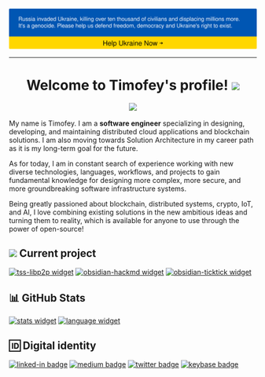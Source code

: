 [![SWUbanner](https://raw.githubusercontent.com/vshymanskyy/StandWithUkraine/main/banner2-direct.svg)](https://vshymanskyy.github.io/StandWithUkraine/)

---

<h1 align="center">
  Welcome to Timofey's profile!
  <img src="https://media.giphy.com/media/hvRJCLFzcasrR4ia7z/giphy.gif" width="28">
</h1>

<p align="center">
  <a href="https://git.io/typing-svg">
    <img src="https://readme-typing-svg.herokuapp.com?lines=Blockchain%20R%26D%20and%20Protocol%20Engineer;5%2B+years+of+diverse+coding+experience;Web,+mobile,+IoT,+embedded,+and+ML;Passionate+about+creating+new+things!&font=cascadia+code&color=04AFD3&center=true&width=450&height=45">
  </a>
</p>

My name is Timofey. 
I am a **software engineer** specializing in designing, developing, and maintaining distributed cloud applications and blockchain solutions.
I am also moving towards Solution Architecture in my career path as it is my long-term goal for the future. 

As for today, I am in constant search of experience working with new diverse technologies, languages, workflows,
and projects to gain fundamental knowledge for designing more complex, more secure, and more groundbreaking software infrastructure systems.

Being greatly passioned about blockchain, distributed systems, crypto, IoT, and AI, I love combining existing solutions
in the new ambitious ideas and turning them to reality, which is available for anyone to use through the power of open-source!

## <img src="https://github.com/timoth-y/timoth-y/blob/master/assets/coding.gif?raw=true" width="35px"> Current project

[![tss-libp2p widget]](https://github.com/timoth-y/tss-libp2p)
[![obsidian-hackmd widget]](https://github.com/timoth-y/obsidian-hackmd)
[![obsidian-ticktick widget]](https://github.com/timoth-y/obsidian-ticktick)

[tss-libp2p widget]: https://github-readme-stats.vercel.app/api/pin/?username=timoth-y&repo=tss-libp2p&title_color=C9D1D9&text_color=c9cacc&icon_color=04AFD3&bg_color=121820&hide_border=true
[obsidian-hackmd widget]: https://github-readme-stats.vercel.app/api/pin/?username=timoth-y&repo=obsidian-hackmd&title_color=C9D1D9&text_color=c9cacc&icon_color=04AFD3&bg_color=121820&hide_border=true
[obsidian-ticktick widget]: https://github-readme-stats.vercel.app/api/pin/?username=timoth-y&repo=obsidian-ticktick&title_color=C9D1D9&text_color=c9cacc&icon_color=04AFD3&bg_color=121820&hide_border=true

<!-- 
## 🛠 Technologies and tools

### 👨‍💻 Programming languages

[![go badge]](https://github.com/search?q=user%3Atimoth-y+is%3Arepo+language%3Ago+fork%3Atrue&type=repositories)
[![rust badge]](https://github.com/search?q=user%3Atimoth-y+is%3Arepo+language%3Arust+fork%3Atrue&type=repositories)
[![python badge]](https://github.com/search?q=user%3Atimoth-y+is%3Arepo+language%3Apython+fork%3Atrue&type=repositories)
[![c# badge]](https://github.com/search?q=user%3Atimoth-y+is%3Arepo+language%3Acsharp+fork%3Atrue&type=repositories)
[![dart badge]](https://github.com/search?q=user%3Atimoth-y+is%3Arepo+language%3Adart+fork%3Atrue&type=repositories)
[![javascript badge]](https://github.com/search?q=user%3Atimoth-y+extension%3Ajs&type=Code)

[go badge]: https://img.shields.io/badge/Golang-00ADD8?style=flat-square&logo=go&logoColor=white
[rust badge]: https://img.shields.io/badge/Rust-DEA584?style=flat-square&logo=rust&logoColor=black
[c# badge]: https://img.shields.io/badge/C%23-178600?style=flat-square&logo=c-sharp&logoColor=white
[python badge]: https://img.shields.io/badge/Python-3572A5?style=flat-square&logo=python&logoColor=white
[dart badge]: https://img.shields.io/badge/Dart-00B4AB?style=flat-square&logo=dart&logoColor=white
[javascript badge]: https://img.shields.io/badge/JavaScript-EDD72A?style=flat-square&logo=javascript&logoColor=black

### 🧰 Frameworks and packages

[![substrate badge]](https://substrate.io)
[![hlf badge]](https://www.hyperledger.org/use/fabric)
[![flutter badge]](https://flutter.dev)
[![aspnet badge]](https://dotnet.microsoft.com/apps/aspnet)
[![pytorch badge]](https://pytorch.org)
[![pandas badge]](https://pandas.pydata.org)
[![react badge]](https://reactjs.org)

[substrate badge]: https://img.shields.io/badge/Substrate_-282828?style=flat-square&logo=Parity%20Substrate&logoColor=white
[hlf badge]: https://img.shields.io/badge/Hyperledger%20Fabric-373A36?style=flat-square&logo=hyperledger&logoColor=white
[aspnet badge]: https://img.shields.io/badge/ASP.NET-572C86?style=flat-square&logo=.net&logoColor=white
[flutter badge]: https://img.shields.io/badge/Flutter-1489FD?style=flat-square&logo=flutter&logoColor=white
[pandas badge]: https://img.shields.io/badge/Pandas-130654?style=flat-square&logo=pandas&logoColor=white
[pytorch badge]: https://img.shields.io/badge/PyTorch-EE4C2C?style=flat-square&logo=pytorch&logoColor=white
[react badge]: https://img.shields.io/badge/React-61DAFB?style=flat-square&logo=react&logoColor=black


### 💻 Tools and software

[![obsidian badge]](https://obsidian.md)
[![photoshop badge]]()
[![fusion360 badge]]()
[![unity badge]]()

[obsidian badge]: https://img.shields.io/badge/Obsidian-483699?style=flat-square&logo=obsidian&logoColor=white
[photoshop badge]: https://img.shields.io/badge/Adobe%20Photoshop-308CFF?style=flat-square&logo=adobe%20photoshop&logoColor=white
[fusion360 badge]: https://img.shields.io/badge/Autodesk%20Fusion%20360-DF9043?style=flat-square&logo=autodesk&logoColor=white
[unity badge]: https://img.shields.io/badge/Unity-000000?style=flat-square&logo=unity&logoColor=white
 -->

## 📊 GitHub Stats

[![stats widget]][timothy-user]
[![language widget]][timothy-user]
<!-- [![activity graph]][timothy-user] -->

<!-- https://github.com/ashutosh00710/github-readme-activity-graph -->

[timothy-user]: https://github.com/timoth-y/timoth-y

[stats widget]: https://github-readme-stats.vercel.app/api?username=timoth-y&hide=issues&show_icons=true&line_height=25&count_private=true&title_color=C9D1D9&text_color=c9cacc&icon_color=04AFD3&bg_color=121820&hide_border=true&custom_title=Timothy's%20GitHub%20Stats
[language widget]: https://github-readme-stats.vercel.app/api/top-langs/?username=timoth-y&langs_count=6&hide=css,html,less&line_height=25&title_color=C9D1D9&text_color=c9cacc&icon_color=04AFD3&bg_color=121820&count_private=true&hide_border=true&layout=compact&card_width=265
[activity graph]: https://activity-graph.herokuapp.com/graph?username=timoth-y&bg_color=0D1117&title_color=C9D1D9&color=c9cacc&line=04AFD3&point=04AFD3&hide_border=true&custom_title=Timothy's%20Contribution%20Graph


## 🆔 Digital identity

[![linked-in badge]][linked-in]
[![medium badge]][medium]
[![twitter badge]][twitter]
[![keybase badge]][keybase]

[linked-in]: https://www.linkedin.com/in/timoth-y
[medium]: https://medium.com/@timoth-y
[telegram]: https://t.me/timoth-y
[twitter]: https://twitter.com/timoth_io
[keybase]: https://keybase.io/ethotim

[linked-in badge]: https://img.shields.io/badge/linkedin-0A66C2?&style=for-the-badge&logo=linkedin&logoColor=white
[medium badge]: https://img.shields.io/badge/medium-000000?&style=for-the-badge&logo=medium&logoColor=white
[telegram badge]: https://img.shields.io/badge/Telegram-26A5E4?&style=for-the-badge&logo=telegram&logoColor=white
[twitter badge]: https://img.shields.io/badge/Twitter-1DA1F2?&style=for-the-badge&logo=twitter&logoColor=white
[keybase badge]: https://img.shields.io/badge/Keybase-3663ea?&style=for-the-badge&logo=keybase&logoColor=white

